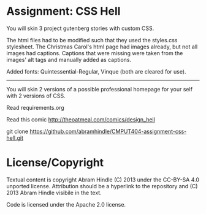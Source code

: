 Assignment: CSS Hell
====================

You will skin 3 project gutenberg stories with custom CSS.

The html files had to be modified such that they used the styles.css stylesheet.
The Christmas Carol's html page had images already, but not all images had captions. Captions that were missing were taken 
from the images' alt tags and manually added as captions. 

Added fonts: Quintessential-Regular, Vinque (both are cleared for use).

---

You will skin 2 versions of a possible professional homepage for your
self with 2 versions of CSS.

Read requirements.org

Read this comic http://theoatmeal.com/comics/design_hell

git clone https://github.com/abramhindle/CMPUT404-assignment-css-hell.git

License/Copyright
=================

Textual content is copyright Abram Hindle (C) 2013 under the CC-BY-SA
4.0 unported license. Attribution should be a hyperlink to the
repository and (C) 2013 Abram Hindle visibile in the text.

Code is licensed under the Apache 2.0 license.


